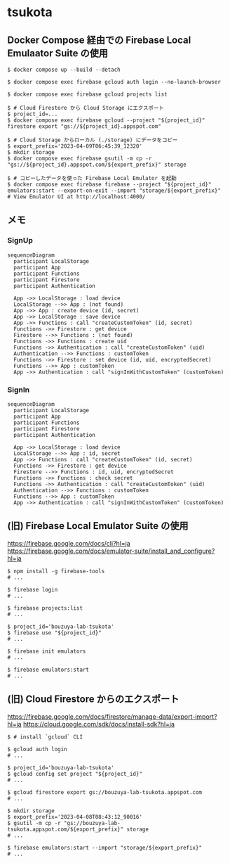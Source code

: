 # tsukota

## Docker Compose 経由での Firebase Local Emulaator Suite の使用

```console
$ docker compose up --build --detach

$ docker compose exec firebase gcloud auth login --no-launch-browser

$ docker compose exec firebase gcloud projects list

$ # Cloud Firestore から Cloud Storage にエクスポート
$ project_id=...
$ docker compose exec firebase gcloud --project "${project_id}" firestore export "gs://${project_id}.appspot.com"

$ # Cloud Storage からローカル (./storage) にデータをコピー
$ export_prefix='2023-04-09T06:45:39_12320'
$ mkdir storage
$ docker compose exec firebase gsutil -m cp -r "gs://${project_id}.appspot.com/${export_prefix}" storage

$ # コピーしたデータを使った Firebase Local Emulator を起動
$ docker compose exec firebase firebase --project "${project_id}" emulators:start --export-on-exit --import "storage/${export_prefix}"
# View Emulator UI at http://localhost:4000/
```

## メモ

### SignUp

```mermaid
sequenceDiagram
  participant LocalStorage
  participant App
  participant Functions
  participant Firestore
  participant Authentication

  App ->> LocalStorage : load device
  LocalStorage -->> App : (not found)
  App ->> App : create device (id, secret)
  App ->> LocalStorage : save device
  App ->> Functions : call "createCustomToken" (id, secret)
  Functions ->> Firestore : get device
  Firestore -->> Functions : (not found)
  Functions ->> Functions : create uid
  Functions ->> Authentication : call "createCustomToken" (uid)
  Authentication -->> Functions : customToken
  Functions ->> Firestore : set device (id, uid, encryptedSecret)
  Functions -->> App : customToken
  App ->> Authentication : call "signInWithCustomToken" (customToken)
```

### SignIn

```mermaid
sequenceDiagram
  participant LocalStorage
  participant App
  participant Functions
  participant Firestore
  participant Authentication

  App ->> LocalStorage : load device
  LocalStorage -->> App : id, secret
  App ->> Functions : call "createCustomToken" (id, secret)
  Functions ->> Firestore : get device
  Firestore -->> Functions : id, uid, encryptedSecret
  Functions ->> Functions : check secret
  Functions ->> Authentication : call "createCustomToken" (uid)
  Authentication -->> Functions : customToken
  Functions -->> App : customToken
  App ->> Authentication : call "signInWithCustomToken" (customToken)
```

## (旧) Firebase Local Emulator Suite の使用

<https://firebase.google.com/docs/cli?hl=ja>
<https://firebase.google.com/docs/emulator-suite/install_and_configure?hl=ja>

```console
$ npm install -g firebase-tools
# ...

$ firebase login
# ...

$ firebase projects:list
# ...

$ project_id='bouzuya-lab-tsukota'
$ firebase use "${project_id}"
# ...

$ firebase init emulators
# ...

$ firebase emulators:start
# ...
```

## (旧) Cloud Firestore からのエクスポート

<https://firebase.google.com/docs/firestore/manage-data/export-import?hl=ja>
<https://cloud.google.com/sdk/docs/install-sdk?hl=ja>

```console
$ # install `gcloud` CLI

$ gcloud auth login
# ...

$ project_id='bouzuya-lab-tsukota'
$ gcloud config set project "${project_id}"
# ...

$ gcloud firestore export gs://bouzuya-lab-tsukota.appspot.com
# ...

$ mkdir storage
$ export_prefix='2023-04-08T08:43:12_90016'
$ gsutil -m cp -r "gs://bouzuya-lab-tsukota.appspot.com/${export_prefix}" storage
# ...

$ firebase emulators:start --import "storage/${export_prefix}"
# ...
```
